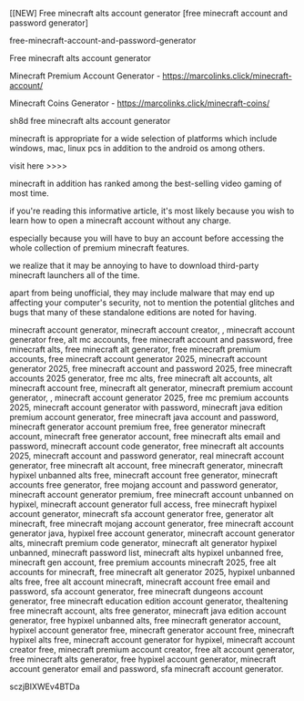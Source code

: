 [[NEW] Free minecraft alts account generator [free minecraft account and password generator]

free-minecraft-account-and-password-generator

Free minecraft alts account generator

Minecraft Premium Account Generator - https://marcolinks.click/minecraft-account/

Minecraft Coins Generator - https://marcolinks.click/minecraft-coins/

sh8d free minecraft alts account generator

minecraft is appropriate for a wide selection of platforms which include windows, mac, linux pcs in addition to the android os among others.

visit here >>>>

minecraft in addition has ranked among the best-selling video gaming of most time.

if you're reading this informative article, it's most likely because you wish to learn how to open a minecraft account without any charge.

especially because you will have to buy an account before accessing the whole collection of premium minecraft features.

we realize that it may be annoying to have to download third-party minecraft launchers all of the time.

apart from being unofficial, they may include malware that may end up affecting your computer's security, not to mention the potential glitches and bugs that many of these standalone editions are noted for having.

minecraft account generator, minecraft account creator, , minecraft account generator free, alt mc accounts, free minecraft account and password, free minecraft alts, free minecraft alt generator, free minecraft premium accounts, free minecraft account generator 2025, minecraft account generator 2025, free minecraft account and password 2025, free minecraft accounts 2025 generator, free mc alts, free minecraft alt accounts, alt minecraft account free, minecraft alt generator, minecraft premium account generator, , minecraft account generator 2025, free mc premium accounts 2025, minecraft account generator with password, minecraft java edition premium account generator, free minecraft java account and password, minecraft generator account premium free, free generator minecraft account, minecraft free generator account, free minecraft alts email and password, minecraft account code generator, free minecraft alt accounts 2025, minecraft account and password generator, real minecraft account generator, free minecraft alt account, free minecraft generator, minecraft hypixel unbanned alts free, minecraft account free generator, minecraft accounts free generator, free mojang account and password generator, minecraft account generator premium, free minecraft account unbanned on hypixel, minecraft account generator full access, free minecraft hypixel account generator, minecraft sfa account generator free, generator alt minecraft, free minecraft mojang account generator, free minecraft account generator java, hypixel free account generator, minecraft account generator alts, minecraft premium code generator, minecraft alt generator hypixel unbanned, minecraft password list, minecraft alts hypixel unbanned free, minecraft gen account, free premium accounts minecraft 2025, free alt accounts for minecraft, free minecraft alt generator 2025, hypixel unbanned alts free, free alt account minecraft, minecraft account free email and password, sfa account generator, free minecraft dungeons account generator, free minecraft education edition account generator, thealtening free minecraft account, alts free generator, minecraft java edition account generator, free hypixel unbanned alts, free minecraft generator account, hypixel account generator free, minecraft generator account free, minecraft hypixel alts free, minecraft account generator for hypixel, minecraft account creator free, minecraft premium account creator, free alt account generator, free minecraft alts generator, free hypixel account generator, minecraft account generator email and password, sfa minecraft account generator.

sczjBIXWEv4BTDa


